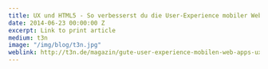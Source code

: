 ```yaml
---
title: UX und HTML5 - So verbesserst du die User-Experience mobiler Web-Apps
date: 2014-06-23 00:00:00 Z
excerpt: Link to print article
medium: t3n
image: "/img/blog/t3n.jpg"
weblink: http://t3n.de/magazin/gute-user-experience-mobilen-web-apps-ux-html5-233371/
---
```



